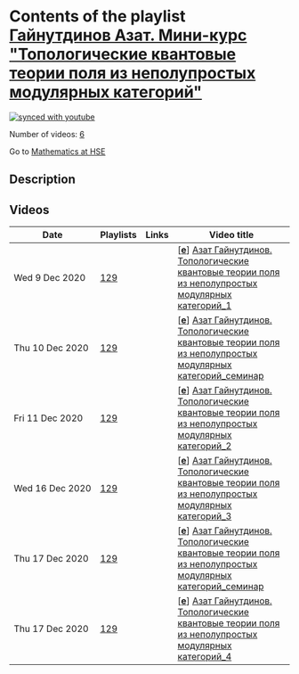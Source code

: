 # Contents of the playlist [Гайнутдинов Азат. Мини-курс "Топологические квантовые теории поля из неполупростых модулярных категорий"](https://www.youtube.com/playlist?list=PLq3E5oubNNoBxZBxUOa3EKTiNhP-E7FyE)

[![synced with youtube](https://img.shields.io/github/last-commit/mathphysschool/mathphysschool.github.io/autoupdate1?label=synced%20with%20youtube)](#)

Number of videos: [6](#videos)

Go to [Mathematics at HSE](../README.md)

## Description



## Videos

|Date|Playlists|Links|Video title|
|---|---|---|---|
| Wed&nbsp;9&nbsp;Dec&nbsp;2020 | [129](../playlists/129 "Гайнутдинов Азат. Мини-курс &#34;Топологические квантовые теории поля из неполупростых модулярных категорий&#34;") |  | [[**e**](https://studio.youtube.com/video/4kfL3dY-um4/edit "Edit")] [Азат Гайнутдинов. Топологические квантовые теории поля из неполупростых модулярных категорий&#95;1](https://www.youtube.com/watch?v=4kfL3dY-um4&list=PLq3E5oubNNoBxZBxUOa3EKTiNhP-E7FyE "Мини-курс. 08.12.2020. Лекция 1.") |
| Thu&nbsp;10&nbsp;Dec&nbsp;2020 | [129](../playlists/129 "Гайнутдинов Азат. Мини-курс &#34;Топологические квантовые теории поля из неполупростых модулярных категорий&#34;") |  | [[**e**](https://studio.youtube.com/video/6Id-VXTUbdg/edit "Edit")] [Азат Гайнутдинов. Топологические квантовые теории поля из неполупростых модулярных категорий&#95;семинар](https://www.youtube.com/watch?v=6Id-VXTUbdg&list=PLq3E5oubNNoBxZBxUOa3EKTiNhP-E7FyE "Семинар 1&#95;09.12.2020") |
| Fri&nbsp;11&nbsp;Dec&nbsp;2020 | [129](../playlists/129 "Гайнутдинов Азат. Мини-курс &#34;Топологические квантовые теории поля из неполупростых модулярных категорий&#34;") |  | [[**e**](https://studio.youtube.com/video/1Zfe_TaWkRc/edit "Edit")] [Азат Гайнутдинов. Топологические квантовые теории поля из неполупростых модулярных категорий&#95;2](https://www.youtube.com/watch?v=1Zfe_TaWkRc&list=PLq3E5oubNNoBxZBxUOa3EKTiNhP-E7FyE "Лекция 2. 10.12.2020") |
| Wed&nbsp;16&nbsp;Dec&nbsp;2020 | [129](../playlists/129 "Гайнутдинов Азат. Мини-курс &#34;Топологические квантовые теории поля из неполупростых модулярных категорий&#34;") |  | [[**e**](https://studio.youtube.com/video/Xpf98IRxhc4/edit "Edit")] [Азат Гайнутдинов. Топологические квантовые теории поля из неполупростых модулярных категорий&#95;3](https://www.youtube.com/watch?v=Xpf98IRxhc4&list=PLq3E5oubNNoBxZBxUOa3EKTiNhP-E7FyE "Мини-курс. 15.12.2020. Лекция 3.") |
| Thu&nbsp;17&nbsp;Dec&nbsp;2020 | [129](../playlists/129 "Гайнутдинов Азат. Мини-курс &#34;Топологические квантовые теории поля из неполупростых модулярных категорий&#34;") |  | [[**e**](https://studio.youtube.com/video/wthE-EejRA0/edit "Edit")] [Азат Гайнутдинов. Топологические квантовые теории поля из неполупростых модулярных категорий&#95;семинар](https://www.youtube.com/watch?v=wthE-EejRA0&list=PLq3E5oubNNoBxZBxUOa3EKTiNhP-E7FyE "16.12.2020") |
| Thu&nbsp;17&nbsp;Dec&nbsp;2020 | [129](../playlists/129 "Гайнутдинов Азат. Мини-курс &#34;Топологические квантовые теории поля из неполупростых модулярных категорий&#34;") |  | [[**e**](https://studio.youtube.com/video/bOXfxSnilts/edit "Edit")] [Азат Гайнутдинов. Топологические квантовые теории поля из неполупростых модулярных категорий&#95;4](https://www.youtube.com/watch?v=bOXfxSnilts&list=PLq3E5oubNNoBxZBxUOa3EKTiNhP-E7FyE "Лекция 4. 17.12.2020") |
